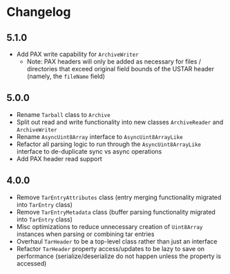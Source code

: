 # Changelog

## 5.1.0

- Add PAX write capability for `ArchiveWriter`
  - Note: PAX headers will only be added as necessary for files / directories that exceed original field bounds of the USTAR header (namely, the `fileName` field)

## 5.0.0

- Rename `Tarball` class to `Archive`
- Split out read and write functionality into new classes `ArchiveReader` and `ArchiveWriter`
- Rename `AsyncUint8Array` interface to `AsyncUint8ArrayLike`
- Refactor all parsing logic to run through the `AsyncUint8ArrayLike` interface to de-duplicate sync vs async operations
- Add PAX header read support

## 4.0.0

- Remove `TarEntryAttributes` class (entry merging functionality migrated into `TarEntry` class)
- Remove `TarEntryMetadata` class (buffer parsing functionality migrated into `TarEntry` class)
- Misc optimizations to reduce unnecessary creation of `Uint8Array` instances when parsing or combining tar entries
- Overhaul `TarHeader` to be a top-level class rather than just an interface
- Refactor `TarHeader` property access/updates to be lazy to save on performance (serialize/deserialize do not happen unless the property is accessed)
